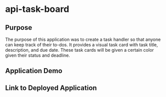 # api-task-board

## Purpose

The purpose of this application was to create a task handler so that anyone can keep track of their to-dos. It provides a visual task card with task title, description, and due date. These task cards will be given a certain color given their status and deadline.

## Application Demo


## Link to Deployed Application
